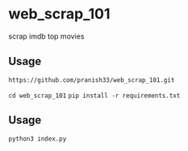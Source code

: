 # web_scrap_101
scrap imdb top movies

## Usage
`https://github.com/pranish33/web_scrap_101.git`

`cd web_scrap_101`
`pip install -r requirements.txt`

## Usage

`python3 index.py`
